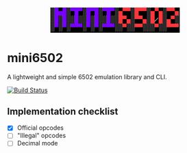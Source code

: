 <p align="center">
  <img src="./resources/mini6502_logo.png" width="60%"/>
</p>

# mini6502

A lightweight and simple 6502 emulation library and CLI.

[![Build Status][actions-badge]][actions-url]

[actions-badge]: https://github.com/ccarral/mini6502/actions/workflows/ci.yml/badge.svg
[actions-url]: https://github.com/ccarral/mini6502/actions/workflows/ci.yml 
## Implementation checklist

- [x] Official opcodes
- [ ] "Illegal" opcodes
- [ ] Decimal mode
